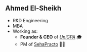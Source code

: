 ## Ahmed El-Sheikh
- R&D Engineering
- MBA
- Working as:
  - **Founder & CEO** of _[UniGPA](http://unigpa.com)_ 🎓
  - PM of [SehaPracto](http://sehapracto.com) 👨‍⚕️
